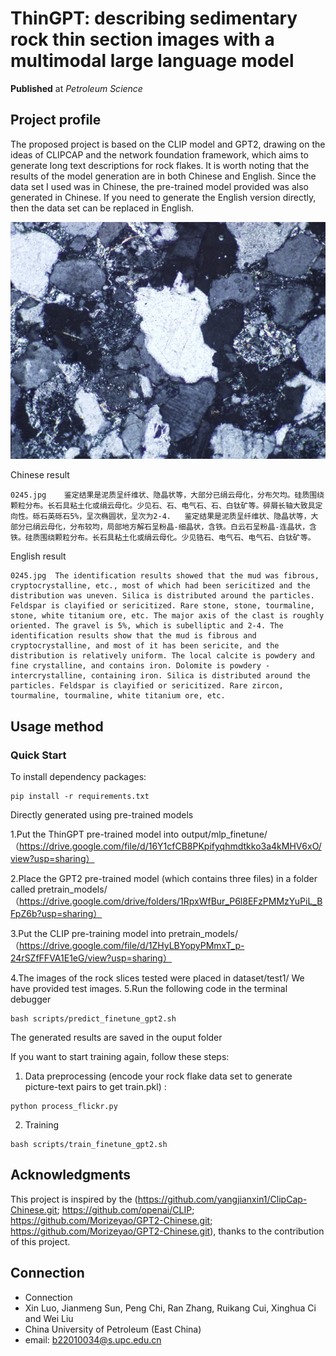 # ThinGPT: describing sedimentary rock thin section images with a multimodal large language model
__Published__ at _Petroleum Science_

## Project profile
The proposed project is based on the CLIP model and GPT2, drawing on the ideas of CLIPCAP and the network foundation framework, which aims to generate long text descriptions for rock flakes. It is worth noting that the results of the model generation are in both Chinese and English. Since the data set I used was in Chinese, the pre-trained model provided was also generated in Chinese. If you need to generate the English version directly, then the data set can be replaced in English.

![image](result/images/0245.jpg)

Chinese result
```
0245.jpg	鉴定结果是泥质呈纤维状、隐晶状等，大部分已绢云母化，分布欠均。硅质围绕颗粒分布。长石具粘土化或绢云母化。少见石、石、电气石、石、白钛矿等。碎屑长轴大致具定向性。砾石英砾石5%，呈次椭圆状，呈次为2-4.	鉴定结果是泥质呈纤维状、隐晶状等，大部分已绢云母化，分布较均，局部地方解石呈粉晶-细晶状，含铁。白云石呈粉晶-连晶状，含铁。硅质围绕颗粒分布。长石具粘土化或绢云母化。少见锆石、电气石、电气石、白钛矿等。
```
English result
```
0245.jpg  The identification results showed that the mud was fibrous, cryptocrystalline, etc., most of which had been sericitized and the distribution was uneven. Silica is distributed around the particles. Feldspar is clayified or sericitized. Rare stone, stone, tourmaline, stone, white titanium ore, etc. The major axis of the clast is roughly oriented. The gravel is 5%, which is subelliptic and 2-4. The identification results show that the mud is fibrous and cryptocrystalline, and most of it has been sericite, and the distribution is relatively uniform. The local calcite is powdery and fine crystalline, and contains iron. Dolomite is powdery - intercrystalline, containing iron. Silica is distributed around the particles. Feldspar is clayified or sericitized. Rare zircon, tourmaline, tourmaline, white titanium ore, etc.
```


## Usage method
### Quick Start
To install dependency packages:
```
pip install -r requirements.txt
```
Directly generated using pre-trained models

1.Put the ThinGPT pre-trained model into output/mlp_finetune/
（https://drive.google.com/file/d/16Y1cfCB8PKpifyqhmdtkko3a4kMHV6xO/view?usp=sharing）

2.Place the GPT2 pre-trained model (which contains three files) in a folder called pretrain_models/
（https://drive.google.com/drive/folders/1RpxWfBur_P6l8EFzPMMzYuPiL_BFpZ6b?usp=sharing）

3.Put the CLIP pre-training model into pretrain_models/
（https://drive.google.com/file/d/1ZHyLBYopyPMmxT_p-24rSZfFFVA1E1eG/view?usp=sharing）

4.The images of the rock slices tested were placed in dataset/test1/
We have provided test images.
5.Run the following code in the terminal debugger
```
bash scripts/predict_finetune_gpt2.sh
```
The generated results are saved in the ouput folder


If you want to start training again, follow these steps:
1. Data preprocessing (encode your rock flake data set to generate picture-text pairs to get train.pkl) :
```
python process_flickr.py
```

2. Training
```
bash scripts/train_finetune_gpt2.sh
```

## Acknowledgments
This project is inspired by the (https://github.com/yangjianxin1/ClipCap-Chinese.git; https://github.com/openai/CLIP; https://github.com/Morizeyao/GPT2-Chinese.git; https://github.com/Morizeyao/GPT2-Chinese.git), thanks to the contribution of this project.

## Connection
- Connection
- Xin Luo, Jianmeng Sun, Peng Chi, Ran Zhang, Ruikang Cui, Xinghua Ci and Wei Liu
- China University of Petroleum (East China)
- email: b22010034@s.upc.edu.cn









